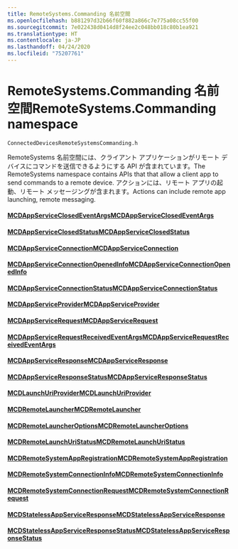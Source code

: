 ```yaml
---
title: RemoteSystems.Commanding 名前空間
ms.openlocfilehash: b881297d32b66f60f882a866c7e775a08cc55f00
ms.sourcegitcommit: 7e022438d0414d8f24ee2c048bb018c80b1ea921
ms.translationtype: HT
ms.contentlocale: ja-JP
ms.lasthandoff: 04/24/2020
ms.locfileid: "75207761"
---
```

# <a name="remotesystemscommanding-namespace"></a><span data-ttu-id="d435d-102">RemoteSystems.Commanding 名前空間</span><span class="sxs-lookup"><span data-stu-id="d435d-102">RemoteSystems.Commanding namespace</span></span>
```
ConnectedDevicesRemoteSystemsCommanding.h
```

<span data-ttu-id="d435d-103">RemoteSystems 名前空間には、クライアント アプリケーションがリモート デバイスにコマンドを送信できるようにする API が含まれています。</span><span class="sxs-lookup"><span data-stu-id="d435d-103">The RemoteSystems namespace contains APIs that that allow a client app to send commands to a remote device.</span></span>  <span data-ttu-id="d435d-104">アクションには、リモート アプリの起動、リモート メッセージングが含まれます。</span><span class="sxs-lookup"><span data-stu-id="d435d-104">Actions can include remote app launching, remote messaging.</span></span>

#### <a name="mcdappserviceclosedeventargs"></a>[<span data-ttu-id="d435d-105">MCDAppServiceClosedEventArgs</span><span class="sxs-lookup"><span data-stu-id="d435d-105">MCDAppServiceClosedEventArgs</span></span>](MCDAppServiceClosedEventArgs.md)
#### <a name="mcdappserviceclosedstatus"></a>[<span data-ttu-id="d435d-106">MCDAppServiceClosedStatus</span><span class="sxs-lookup"><span data-stu-id="d435d-106">MCDAppServiceClosedStatus</span></span>](MCDAppServiceClosedStatus.md)
#### <a name="mcdappserviceconnection"></a>[<span data-ttu-id="d435d-107">MCDAppServiceConnection</span><span class="sxs-lookup"><span data-stu-id="d435d-107">MCDAppServiceConnection</span></span>](MCDAppServiceConnection.md)
#### <a name="mcdappserviceconnectionopenedinfo"></a>[<span data-ttu-id="d435d-108">MCDAppServiceConnectionOpenedInfo</span><span class="sxs-lookup"><span data-stu-id="d435d-108">MCDAppServiceConnectionOpenedInfo</span></span>](MCDAppServiceConnectionOpenedInfo.md)
#### <a name="mcdappserviceconnectionstatus"></a>[<span data-ttu-id="d435d-109">MCDAppServiceConnectionStatus</span><span class="sxs-lookup"><span data-stu-id="d435d-109">MCDAppServiceConnectionStatus</span></span>](MCDAppServiceConnectionStatus.md)
#### <a name="mcdappserviceprovider"></a>[<span data-ttu-id="d435d-110">MCDAppServiceProvider</span><span class="sxs-lookup"><span data-stu-id="d435d-110">MCDAppServiceProvider</span></span>](MCDAppServiceProvider.md)
#### <a name="mcdappservicerequest"></a>[<span data-ttu-id="d435d-111">MCDAppServiceRequest</span><span class="sxs-lookup"><span data-stu-id="d435d-111">MCDAppServiceRequest</span></span>](MCDAppServiceRequest.md)
#### <a name="mcdappservicerequestreceivedeventargs"></a>[<span data-ttu-id="d435d-112">MCDAppServiceRequestReceivedEventArgs</span><span class="sxs-lookup"><span data-stu-id="d435d-112">MCDAppServiceRequestReceivedEventArgs</span></span>](MCDAppServiceRequestReceivedEventArgs.md)
#### <a name="mcdappserviceresponse"></a>[<span data-ttu-id="d435d-113">MCDAppServiceResponse</span><span class="sxs-lookup"><span data-stu-id="d435d-113">MCDAppServiceResponse</span></span>](MCDAppServiceResponse.md)
#### <a name="mcdappserviceresponsestatus"></a>[<span data-ttu-id="d435d-114">MCDAppServiceResponseStatus</span><span class="sxs-lookup"><span data-stu-id="d435d-114">MCDAppServiceResponseStatus</span></span>](MCDAppServiceResponseStatus.md)
#### <a name="mcdlaunchuriprovider"></a>[<span data-ttu-id="d435d-115">MCDLaunchUriProvider</span><span class="sxs-lookup"><span data-stu-id="d435d-115">MCDLaunchUriProvider</span></span>](MCDLaunchUriProvider.md)
#### <a name="mcdremotelauncher"></a>[<span data-ttu-id="d435d-116">MCDRemoteLauncher</span><span class="sxs-lookup"><span data-stu-id="d435d-116">MCDRemoteLauncher</span></span>](MCDRemoteLauncher.md)
#### <a name="mcdremotelauncheroptions"></a>[<span data-ttu-id="d435d-117">MCDRemoteLauncherOptions</span><span class="sxs-lookup"><span data-stu-id="d435d-117">MCDRemoteLauncherOptions</span></span>](MCDRemoteLauncherOptions.md)
#### <a name="mcdremotelaunchuristatus"></a>[<span data-ttu-id="d435d-118">MCDRemoteLaunchUriStatus</span><span class="sxs-lookup"><span data-stu-id="d435d-118">MCDRemoteLaunchUriStatus</span></span>](MCDRemoteLaunchUriStatus.md)
#### <a name="mcdremotesystemappregistration"></a>[<span data-ttu-id="d435d-119">MCDRemoteSystemAppRegistration</span><span class="sxs-lookup"><span data-stu-id="d435d-119">MCDRemoteSystemAppRegistration</span></span>](MCDRemoteSystemAppRegistration.md)
#### <a name="mcdremotesystemconnectioninfo"></a>[<span data-ttu-id="d435d-120">MCDRemoteSystemConnectionInfo</span><span class="sxs-lookup"><span data-stu-id="d435d-120">MCDRemoteSystemConnectionInfo</span></span>](MCDRemoteSystemConnectionInfo.md)
#### <a name="mcdremotesystemconnectionrequest"></a>[<span data-ttu-id="d435d-121">MCDRemoteSystemConnectionRequest</span><span class="sxs-lookup"><span data-stu-id="d435d-121">MCDRemoteSystemConnectionRequest</span></span>](MCDRemoteSystemConnectionRequest.md)
#### <a name="mcdstatelessappserviceresponse"></a>[<span data-ttu-id="d435d-122">MCDStatelessAppServiceResponse</span><span class="sxs-lookup"><span data-stu-id="d435d-122">MCDStatelessAppServiceResponse</span></span>](MCDStatelessAppServiceResponse.md)
#### <a name="mcdstatelessappserviceresponsestatus"></a>[<span data-ttu-id="d435d-123">MCDStatelessAppServiceResponseStatus</span><span class="sxs-lookup"><span data-stu-id="d435d-123">MCDStatelessAppServiceResponseStatus</span></span>](MCDStatelessAppServiceResponseStatus.md)
